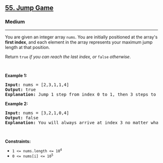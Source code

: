 <h2><a href="https://leetcode.com/problems/jump-game/">55. Jump Game</a></h2><h3>Medium</h3><hr><div element-id="936"><p element-id="935">You are given an integer array <code element-id="934">nums</code>. You are initially positioned at the array's <strong element-id="933">first index</strong>, and each element in the array represents your maximum jump length at that position.</p>

<p element-id="932">Return <code element-id="931">true</code><em element-id="930"> if you can reach the last index, or </em><code element-id="929">false</code><em element-id="928"> otherwise</em>.</p>

<p element-id="927">&nbsp;</p>
<p element-id="926"><strong class="example" element-id="925">Example 1:</strong></p>

<pre element-id="924"><strong element-id="923">Input:</strong> nums = [2,3,1,1,4]
<strong element-id="922">Output:</strong> true
<strong element-id="921">Explanation:</strong> Jump 1 step from index 0 to 1, then 3 steps to the last index.
</pre>

<p element-id="920"><strong class="example" element-id="919">Example 2:</strong></p>

<pre element-id="918"><strong element-id="917">Input:</strong> nums = [3,2,1,0,4]
<strong element-id="916">Output:</strong> false
<strong element-id="915">Explanation:</strong> You will always arrive at index 3 no matter what. Its maximum jump length is 0, which makes it impossible to reach the last index.
</pre>

<p element-id="914">&nbsp;</p>
<p element-id="913"><strong element-id="912">Constraints:</strong></p>

<ul element-id="911">
	<li element-id="910"><code element-id="909">1 &lt;= nums.length &lt;= 10<sup element-id="908">4</sup></code></li>
	<li element-id="907"><code element-id="906">0 &lt;= nums[i] &lt;= 10<sup element-id="905">5</sup></code></li>
</ul>
</div>